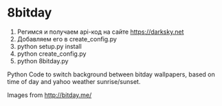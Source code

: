 8bitday
=======

1. Регимся и получаем api-код на сайте https://darksky.net
2. Добавляем его в create_config.py
3. python setup.py install
4. python create_config.py
5. python 8bitday.py

Python Code to switch background between bitday wallpapers,
based on time of day and yahoo weather sunrise/sunset.

Images from http://bitday.me/

